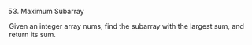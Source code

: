 53. Maximum Subarray

Given an integer array nums, find the 
subarray
 with the largest sum, and return its sum.

